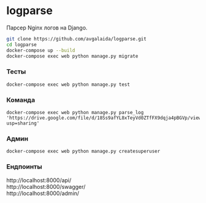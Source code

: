 # logparse
 Парсер Nginx логов на Django.

```bash
git clone https://github.com/avgalaida/logparse.git
cd logparse
docker-compose up --build    
docker-compose exec web python manage.py migrate   
```

### Тесты
```
docker-compose exec web python manage.py test   
``` 

### Команда
```
docker-compose exec web python manage.py parse_log 'https://drive.google.com/file/d/18Ss9afYL8xTeyVd0ZTfFX9dqja4pBGVp/view?usp=sharing'
```

### Админ
```
docker-compose exec web python manage.py createsuperuser
```

### Ендпоинты

http://localhost:8000/api/ \
http://localhost:8000/swagger/ \
http://localhost:8000/admin/ 
